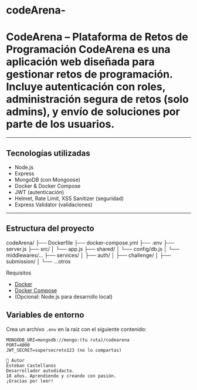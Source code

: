 # codeArena-
#  CodeArena – Plataforma de Retos de Programación  CodeArena es una aplicación web diseñada para gestionar retos de programación. Incluye autenticación con roles, administración segura de retos (solo admins), y envío de soluciones por parte de los usuarios.
---

## Tecnologías utilizadas

- Node.js
- Express
- MongoDB (con Mongoose)
- Docker & Docker Compose
- JWT (autenticación)
- Helmet, Rate Limit, XSS Sanitizer (seguridad)
- Express Validator (validaciones)

---

##  Estructura del proyecto
codeArena/
├── Dockerfile
├── docker-compose.yml
├── .env
├── server.js
├── src/
│ └── app.js
├── shared/
│ └── config/db.js
│ └── middlewares/...
├── services/
│ ├── auth/
│ ├── challenge/
│ ├── submission/
│ └── ...otros

Requisitos
- [Docker](https://www.docker.com/)
- [Docker Compose](https://docs.docker.com/compose/install/)
- (Opcional: Node.js para desarrollo local)

##  Variables de entorno

Crea un archivo `.env` en la raíz con el siguiente contenido:

```env
MONGODB_URI=mongodb://mongo:(tu ruta)/codearena
PORT=4000
JWT_SECRET=supersecreto123 (no lo compartas)

🧠 Autor
Esteban Castellanos
Desarrollador autodidacta.
18 años. Aprendiendo y creando con pasión.
¡Gracias por leer!
